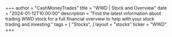 +++
author = "CashMoneyTrades"
title = "WWD | Stock and Overview"
date = "2024-01-12T10:00:00"
description = "Find the latest information about trading WWD stock for a full financial overview to help with your stock trading and investing."
tags = [
"Stocks",
]
layout = "stocks"
ticker = "WWD"
+++
        


    
        